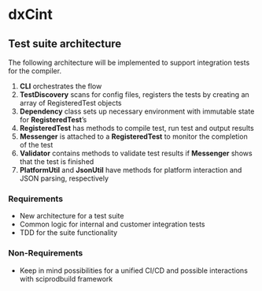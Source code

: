 # dxCint

## Test suite architecture
The following architecture will be implemented to support integration tests for the compiler.
1. **CLI** orchestrates the flow 
2. **TestDiscovery** scans for config files, registers the tests by creating an array of RegisteredTest objects 
3. **Dependency** class sets up necessary environment with immutable state for **RegisteredTest**’s 
4. **RegisteredTest** has methods to compile test, run test and output results 
5. **Messenger** is attached to a **RegisteredTest** to monitor the completion of the test 
6. **Validator** contains methods to validate test results if **Messenger** shows that the test is finished 
7. **PlatformUtil** and **JsonUtil** have methods for platform interaction and JSON parsing, respectively


### Requirements
* New architecture for a test suite
* Common logic for internal and customer integration tests
* TDD for the suite functionality

### Non-Requirements
* Keep in mind possibilities for a unified CI/CD and possible interactions with sciprodbuild framework
